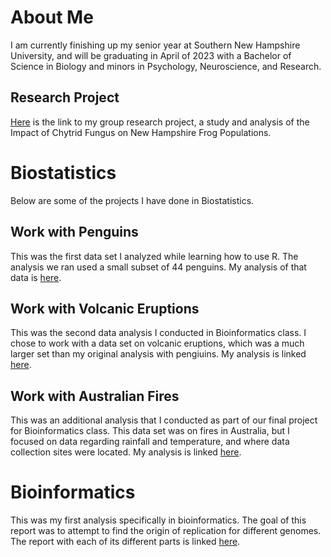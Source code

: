 # About Me
I am currently finishing up my senior year at Southern New Hampshire University, and will be graduating in April of 2023 with a Bachelor of Science in Biology and minors in Psychology, Neuroscience, and Research. 

## Research Project
[Here](https://hdl.handle.net/10474/3709) is the link to my group research project, a study and analysis of the Impact of Chytrid Fungus on New Hampshire Frog Populations. 



# Biostatistics
Below are some of the projects I have done in Biostatistics.

## Work with Penguins

This was the first data set I analyzed while learning how to use R. The analysis we ran used a small subset of 44 penguins. My analysis of that data is [here](https://melaniedube.github.io/BioStatisticsAnalysis/PalmerPenguinsAnalysis.html). 


## Work with Volcanic Eruptions

This was the second data analysis I conducted in Bioinformatics class. I chose to work with a data set on volcanic eruptions, which was a much larger set than my original analysis with pengiuins. My analysis is linked [here](https://melaniedube.github.io/BioStatisticsAnalysis/VolcanicEruptionsAnalysis.html).

## Work with Australian Fires
This was an additional analysis that I conducted as part of our final project for Bioinformatics class. This data set was on fires in Australia, but I focused on data regarding rainfall and temperature, and where data collection sites were located. My analysis is linked [here](https://melaniedube.github.io/BioStatisticsAnalysis/AustralianFires.nb.html).



# Bioinformatics
This was my first analysis specifically in bioinformatics. The goal of this report was to attempt to find the origin of replication for different genomes. The report with each of its different parts is linked [here](https://agmath.github.io/BIO4ST1_Group2/Replication_Melanie_Dube.html).
